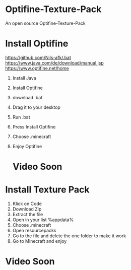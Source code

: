 # Optifine-Texture-Pack
An open source Optifine-Texture-Pack


# Install Optifine
https://github.com/Nils-afk/.bat<br />
https://www.java.com/de/download/manual.jsp<br />
https://www.optifine.net/home<br />
1. Install Java
2. Install Optifine
3. download .bat
4. Drag it to your desktop
5. Run .bat
6. Press Install Optifine
7. Choose .minecraft
8. Enjoy Optifine

   # Video Soon



# Install Texture Pack
1. Klick on Code
2. Download Zip
3. Extract the file
4. Open in your list %appdata%
5. Choose .minecraft
6. Open resourcepacks
7. Go to the file and delete the one folder to make it work
8. Go to Minecraft and enjoy

 # Video Soon
